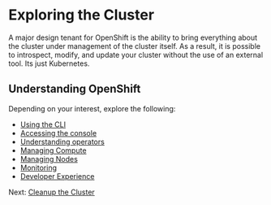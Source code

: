 # Exploring the Cluster

A major design tenant for OpenShift is the ability to bring everything about the
cluster under management of the cluster itself.  As a result, it is possible to
introspect, modify, and update your cluster without the use of an external tool.
Its just Kubernetes.

## Understanding OpenShift

Depending on your interest, explore the following:

- [Using the CLI](cli/01-accessing.md)
- [Accessing the console](console/01-accessing.md)
- [Understanding operators](operators/01-understanding-operators.md)
- [Managing Compute](compute/01-managing-compute.md)
- [Managing Nodes](nodes/01-managing-nodes.md)
- [Monitoring](monitoring/01-understanding-monitoring.md)
- [Developer Experience](developer-experience/01-developer-experience.md)

Next: [Cleanup the Cluster](04-cleanup.md)